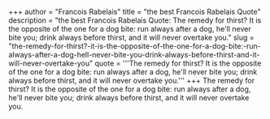 +++
author = "Francois Rabelais"
title = "the best Francois Rabelais Quote"
description = "the best Francois Rabelais Quote: The remedy for thirst? It is the opposite of the one for a dog bite: run always after a dog, he'll never bite you; drink always before thirst, and it will never overtake you."
slug = "the-remedy-for-thirst?-it-is-the-opposite-of-the-one-for-a-dog-bite:-run-always-after-a-dog-hell-never-bite-you-drink-always-before-thirst-and-it-will-never-overtake-you"
quote = '''The remedy for thirst? It is the opposite of the one for a dog bite: run always after a dog, he'll never bite you; drink always before thirst, and it will never overtake you.'''
+++
The remedy for thirst? It is the opposite of the one for a dog bite: run always after a dog, he'll never bite you; drink always before thirst, and it will never overtake you.

